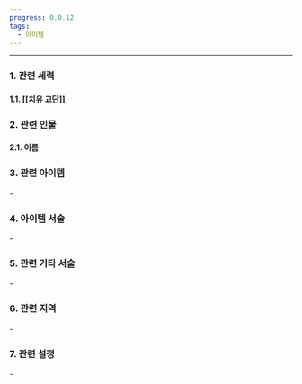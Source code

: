 ```yaml
---
progress: 0.0.12
tags:
  - 아이템
---
```

---
### 1. 관련 세력 
#### 1.1. [[치유 교단]]

### 2. 관련 인물
#### 2.1. 이름

### 3. 관련 아이템
\-
### 4. 아이템 서술
\-

### 5. 관련 기타 서술
\-

### 6. 관련 지역
\-
### 7. 관련 설정
\-